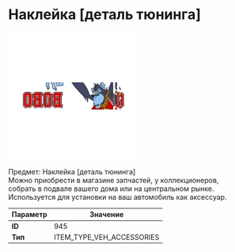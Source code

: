 # Наклейка [деталь тюнинга]

![Item Image](../img/945.webp?raw=true)

Предмет: Наклейка [деталь тюнинга]<br>Можно приобрести в магазине запчастей, у коллекционеров,<br>собрать в подвале вашего дома или на центральном рынке.<br>Используется для установки на ваш автомобиль как аксессуар.


| Параметр | Значение |
|----------|----------|
| **ID** | 945 |
| **Тип** | ITEM_TYPE_VEH_ACCESSORIES |

